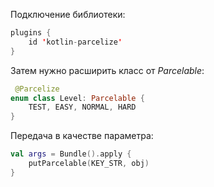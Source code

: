 Подключение библиотеки:
```Kotlin
plugins {
    id 'kotlin-parcelize'
}
```

Затем нужно расширить класс от _Parcelable_:
```Kotlin
 @Parcelize
enum class Level: Parcelable {
    TEST, EASY, NORMAL, HARD
}
```

Передача в качестве параметра:
```Kotlin
val args = Bundle().apply {
    putParcelable(KEY_STR, obj)
}
```
